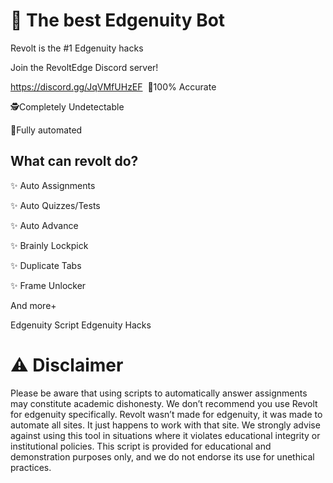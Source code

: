 
# 🚀 The best Edgenuity Bot
Revolt is the #1 Edgenuity hacks

Join the RevoltEdge Discord server!



https://discord.gg/JqVMfUHzEF
 ️‍
🎯100% Accurate


🕵️Completely Undetectable


🤖Fully automated


## What can revolt do?

✨ Auto Assignments

✨ Auto Quizzes/Tests

✨ Auto Advance

✨ Brainly Lockpick

✨ Duplicate Tabs

✨ Frame Unlocker

And more+

Edgenuity Script
Edgenuity Hacks

# ⚠️ Disclaimer
Please be aware that using scripts to automatically answer assignments may constitute academic dishonesty. We don’t recommend you use Revolt for edgenuity specifically. Revolt wasn’t made for edgenuity, it was made to automate all sites. It just happens to work with that site. We strongly advise against using this tool in situations where it violates educational integrity or institutional policies. This script is provided for educational and demonstration purposes only, and we do not endorse its use for unethical practices.
